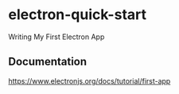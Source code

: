 # electron-quick-start
Writing My First Electron App

## Documentation
https://www.electronjs.org/docs/tutorial/first-app
